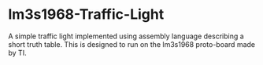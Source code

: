 lm3s1968-Traffic-Light
======================

A simple traffic light implemented using assembly language describing a short truth table. This is designed to run on the lm3s1968 proto-board made by TI.